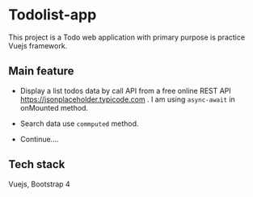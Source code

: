 # Todolist-app

This project is a Todo web application with primary purpose is practice Vuejs framework.

## Main feature

+ Display a list todos data by call API from a free online REST API https://jsonplaceholder.typicode.com
. I am using `async-await` in onMounted method.
+ Search data use `commputed` method.

+ Continue....

## Tech stack

Vuejs, Bootstrap 4

